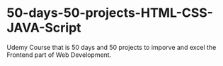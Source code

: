 # 50-days-50-projects-HTML-CSS-JAVA-Script
Udemy Course that is 50 days and 50 projects to imporve and excel the Frontend part of Web Development.
